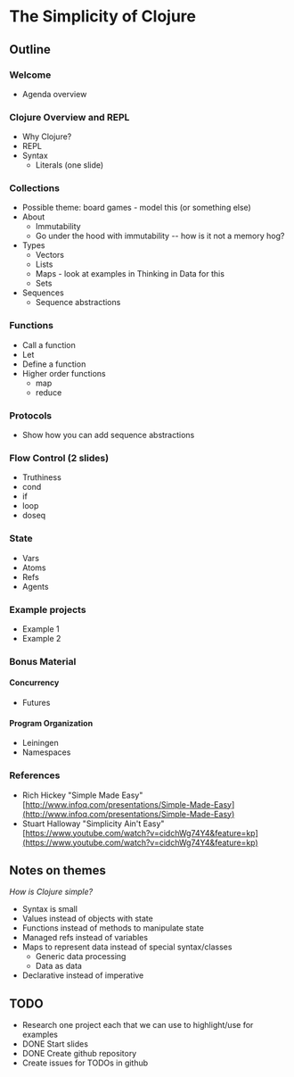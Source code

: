 # The Simplicity of Clojure

## Outline

### Welcome
* Agenda overview

### Clojure Overview and REPL
* Why Clojure?
* REPL
* Syntax 
  * Literals (one slide)

### Collections
* Possible theme: board games - model this (or something else)
* About
    * Immutability
    * Go under the hood with immutability -- how is it not a memory hog?
* Types 
    * Vectors
    * Lists 
    * Maps - look at examples in Thinking in Data for this
    * Sets
* Sequences
    * Sequence abstractions
    
### Functions
* Call a function
* Let
* Define a function
* Higher order functions
  * map
  * reduce    
    
### Protocols
* Show how you can add sequence abstractions

### Flow Control (2 slides)
* Truthiness
* cond
* if
* loop
* doseq 

### State
* Vars
* Atoms
* Refs
* Agents 

### Example projects
* Example 1
* Example 2

### Bonus Material

#### Concurrency 
* Futures

#### Program Organization
* Leiningen
* Namespaces


### References
* Rich Hickey "Simple Made Easy" [http://www.infoq.com/presentations/Simple-Made-Easy](http://www.infoq.com/presentations/Simple-Made-Easy)
* Stuart Halloway "Simplicity Ain't Easy"[https://www.youtube.com/watch?v=cidchWg74Y4&feature=kp](https://www.youtube.com/watch?v=cidchWg74Y4&feature=kp) 


## Notes on themes
_How is Clojure simple?_

* Syntax is small
* Values instead of objects with state
* Functions instead of methods to manipulate state
* Managed refs instead of variables
* Maps to represent data instead of special syntax/classes
  * Generic data processing
  * Data as data
* Declarative instead of imperative


## TODO

* Research one project each that we can use to highlight/use for examples
* DONE Start slides
* DONE Create github repository
* Create issues for TODOs in github

